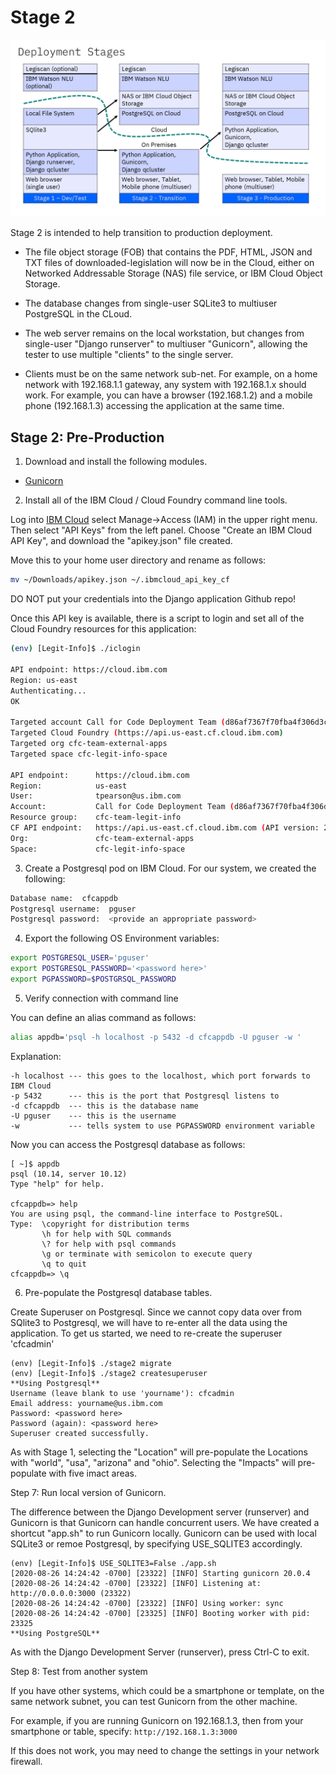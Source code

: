 # Stage 2

![Deployment Stages](Deployment_Stages.png)

Stage 2 is intended to help transition to production deployment.

* The file object storage (FOB) that contains the PDF, HTML, JSON and TXT files
of downloaded-legislation will now be in the Cloud, either on Networked
Addressable Storage (NAS) file service, or IBM Cloud Object Storage.

* The database changes from single-user SQLite3 to multiuser PostgreSQL in 
the CLoud.

* The web server remains on the local workstation, but changes from 
single-user "Django runserver" to multiuser "Gunicorn", allowing the tester 
to use multiple "clients" to the single server.

* Clients must be on the same network sub-net.  For example, on a home
network with 192.168.1.1 gateway, any system with 192.168.1.x should work.
For example, you can have a browser (192.168.1.2) and a mobile phone 
(192.168.1.3) accessing the application at the same time.


## Stage 2: Pre-Production

1. Download and install the following modules.

* [Gunicorn](https://docs.gunicorn.org/en/stable/index.html)

2. Install all of the IBM Cloud / Cloud Foundry command line tools. 

Log into [IBM Cloud](https://cloud.ibm.com) select Manage->Access (IAM)
in the upper right menu.  Then select "API Keys" from the left panel.
Choose "Create an IBM Cloud API Key", and download the "apikey.json" file
created.

Move this to your home user directory and rename as follows:
```bash
mv ~/Downloads/apikey.json ~/.ibmcloud_api_key_cf
```

DO NOT put your credentials into the Django application Github repo!

Once this API key is available, there is a script to login and set 
all of the Cloud Foundry resources for this application:

```bash
(env) [Legit-Info]$ ./iclogin

API endpoint: https://cloud.ibm.com
Region: us-east
Authenticating...
OK

Targeted account Call for Code Deployment Team (d86af7367f70fba4f306d3c19c799841) <-> 2243326
Targeted Cloud Foundry (https://api.us-east.cf.cloud.ibm.com)
Targeted org cfc-team-external-apps
Targeted space cfc-legit-info-space
                      
API endpoint:      https://cloud.ibm.com   
Region:            us-east   
User:              tpearson@us.ibm.com   
Account:           Call for Code Deployment Team (d86af7367f70fba4f306d3c19c799841) <-> 2243326   
Resource group:    cfc-team-legit-info   
CF API endpoint:   https://api.us-east.cf.cloud.ibm.com (API version: 2.161.0)   
Org:               cfc-team-external-apps   
Space:             cfc-legit-info-space   
```

3. Create a Postgresql pod on IBM Cloud.  For our system, we created
the following:

```bash
Database name:  cfcappdb
Postgresql username:  pguser
Postgresql password:  <provide an appropriate password>
```

4. Export the following OS Environment variables:

```bash
export POSTGRESQL_USER='pguser'
export POSTGRESQL_PASSWORD='<password here>'
export PGPASSWORD=$POSTGRSQL_PASSWORD
```

5. Verify connection with command line

You can define an alias command as follows:

```bash
alias appdb='psql -h localhost -p 5432 -d cfcappdb -U pguser -w '
```

Explanation:

```
-h localhost --- this goes to the localhost, which port forwards to IBM Cloud
-p 5432      --- this is the port that Postgresql listens to
-d cfcappdb  --- this is the database name
-U pguser    --- this is the username 
-w           --- tells system to use PGPASSWORD environment variable
```

Now you can access the Postgresql database as follows:

```
[ ~]$ appdb
psql (10.14, server 10.12)
Type "help" for help.

cfcappdb=> help
You are using psql, the command-line interface to PostgreSQL.
Type:  \copyright for distribution terms
       \h for help with SQL commands
       \? for help with psql commands
       \g or terminate with semicolon to execute query
       \q to quit
cfcappdb=> \q
```

6. Pre-populate the Postgresql database tables.

Create Superuser on Postgresql.  Since we cannot copy data over from
SQlite3 to Postgresql, we will have to re-enter all the data using the 
application.  To get us started, we need to re-create the superuser 'cfcadmin'

```
(env) [Legit-Info]$ ./stage2 migrate
(env) [Legit-Info]$ ./stage2 createsuperuser
**Using Postgresql**
Username (leave blank to use 'yourname'): cfcadmin
Email address: yourname@us.ibm.com
Password: <password here>
Password (again): <password here>
Superuser created successfully.
```

As with Stage 1, selecting the "Location" will pre-populate the 
Locations with "world", "usa", "arizona" and "ohio".  Selecting
the "Impacts" will pre-populate with five imact areas.


Step 7: Run local version of Gunicorn.

The difference between the Django Development server (runserver) and
Gunicorn is that Gunicorn can handle concurrent users. We have created
a shortcut "app.sh" to run Gunicorn locally.  Gunicorn can be used with
local SQLite3 or remoe Postgresql, by specifying USE_SQLITE3 accordingly.

```
(env) [Legit-Info]$ USE_SQLITE3=False ./app.sh
[2020-08-26 14:24:42 -0700] [23322] [INFO] Starting gunicorn 20.0.4
[2020-08-26 14:24:42 -0700] [23322] [INFO] Listening at: http://0.0.0.0:3000 (23322)
[2020-08-26 14:24:42 -0700] [23322] [INFO] Using worker: sync
[2020-08-26 14:24:42 -0700] [23325] [INFO] Booting worker with pid: 23325
**Using PostgreSQL**
```

As with the Django Development Server (runserver), press Ctrl-C to exit.

Step 8: Test from another system

If you have other systems, which could be a smartphone or template, on the
same network subnet, you can test Gunicorn from the other machine.

For example, if you are running Gunicorn on 192.168.1.3, then from your
smartphone or table, specify:  `http://192.168.1.3:3000`

If this does not work, you may need to change the settings in your network
firewall.

